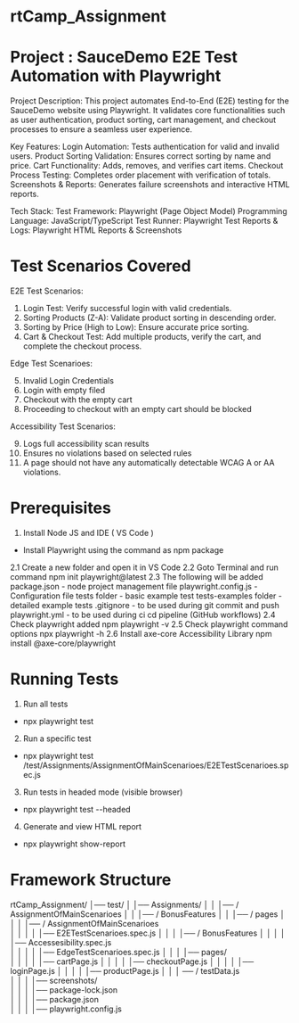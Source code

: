 # rtCamp_Assignment

# Project : SauceDemo E2E Test Automation with Playwright

Project Description:
This project automates End-to-End (E2E) testing for the SauceDemo website using Playwright. It validates core functionalities such as user authentication, product sorting, cart management, and checkout processes to ensure a seamless user experience.

Key Features: 
Login Automation: Tests authentication for valid and invalid users. 
Product Sorting Validation: Ensures correct sorting by name and price. 
Cart Functionality: Adds, removes, and verifies cart items. 
Checkout Process Testing: Completes order placement with verification of totals. Screenshots & Reports: Generates failure screenshots and interactive HTML reports.

Tech Stack: 
Test Framework: Playwright (Page Object Model) 
Programming Language: JavaScript/TypeScript 
Test Runner: Playwright 
Test Reports & Logs: Playwright HTML Reports & Screenshots

# Test Scenarios Covered

E2E Test Scenarios:

1. Login Test: Verify successful login with valid credentials.
2. Sorting Products (Z-A): Validate product sorting in descending order.
3. Sorting by Price (High to Low): Ensure accurate price sorting.
4. Cart & Checkout Test: Add multiple products, verify the cart, and complete the checkout process.

Edge Test Scenarioes:

5. Invalid Login Credentials
6. Login with empty filed
7. Checkout with the empty cart
8. Proceeding to checkout with an empty cart should be blocked

Accessibility Test Scenarios:

9. Logs full accessibility scan results
10. Ensures no violations based on selected rules
11. A page should not have any automatically detectable WCAG A or AA violations.

# Prerequisites

1. Install Node JS and IDE ( VS Code )

- Install Playwright using the command as npm package

2.1 Create a new folder and open it in VS Code 
2.2 Goto Terminal and run command
npm init playwright@latest
2.3 The following will be added 
package.json - node project management file 
playwright.config.js - Configuration file 
tests folder - basic example test 
tests-examples folder - detailed example tests 
.gitignore - to be used during git commit and push 
playwright.yml - to be used during ci cd pipeline (GitHub workflows) 
2.4 Check playwright added
npm playwright -v
2.5 Check playwright command options
npx playwright -h
2.6 Install axe-core Accessibility Library
npm install @axe-core/playwright

# Running Tests

1. Run all tests
- npx playwright test

2. Run a specific test
- npx playwright test /test/Assignments/AssignmentOfMainScenarioes/E2ETestScenarioes.spec.js

3. Run tests in headed mode (visible browser)
- npx playwright test --headed

4. Generate and view HTML report
- npx playwright show-report

# Framework Structure 

rtCamp_Assignment/
│── test/
│   │── Assignments/
│   │   │── / AssignmentOfMainScenarioes
│   │   │── / BonusFeatures
│   │   │── / pages
│   │   │   │── / AssignmentOfMainScenarioes              
│   │   │   │   │── E2ETestScenarioes.spec.js 
│   │   │   │── / BonusFeatures
│   │   │   │   │── Accessesibility.spec.js    
│   │   │   │   │── EdgeTestScenarioes.spec.js 
│   │   │   │── pages/                
│   │   │   │   │── cartPage.js
│   │   │   │   │── checkoutPage.js
│   │   │   │   │── loginPage.js
│   │   │   │   │── productPage.js
│   │   │ ── / testData.js        
│   │   │   │── screenshots/         
│   │   │   │── package-lock.json              
│   │   │   │── package.json                          
│   │   │   │── playwright.config.js  


